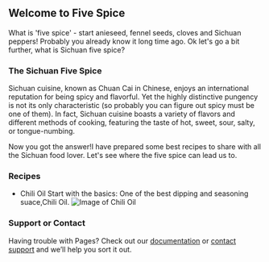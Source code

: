 ## Welcome to Five Spice
 
What is 'five spice' - start anieseed, fennel seeds, cloves and Sichuan peppers! Probably you already know it long time ago. Ok let's go a bit further, what is Sichuan five spice?


### The Sichuan Five Spice

Sichuan cuisine, known as Chuan Cai in Chinese, enjoys an international reputation for being spicy and flavorful. Yet the highly distinctive pungency is not its only characteristic (so probably you can figure out spicy must be one of them). In fact, Sichuan cuisine boasts a variety of flavors and different methods of cooking, featuring the taste of hot, sweet, sour, salty, or tongue-numbing.

Now you got the answer!I have prepared some best recipes to share with all the Sichuan food lover. Let's see where the five spice can lead us to.

### Recipes
 * Chili Oil
Start with the basics: One of the best dipping and seasoning suace,Chili Oil.
![Image of Chili Oil](https://www.saveur.com/sites/saveur.com/files/styles/655_1x_/public/chili-oil_2000x1500.jpg?itok=qb2D624_)


### Support or Contact

Having trouble with Pages? Check out our [documentation](https://help.github.com/categories/github-pages-basics/) or [contact support](https://github.com/contact) and we’ll help you sort it out.
